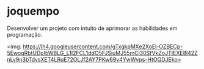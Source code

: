 # joquempo

Desenvolver um projeto com intuito de aprimorar as habilidades em programação.

<img: https://lh4.googleusercontent.com/gTxgkpMXe2XoEl-OZBECp-5EwoqRbtUDpIbWBLG_L1I2FCL1ddO5FJSiuMJ55mCi30SfVkZoJTIEXE8l42ZnLv9n3bTdvsXET4LRuE72OLJf2AY7PKw69v4YwWvps-HtOQDJEko>
